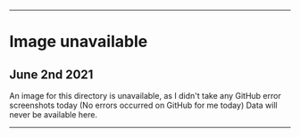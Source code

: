 
***

# Image unavailable

## June 2nd 2021

An image for this directory is unavailable, as I didn't take any GitHub error screenshots today (No errors occurred on GitHub for me today) Data will never be available here.

***
